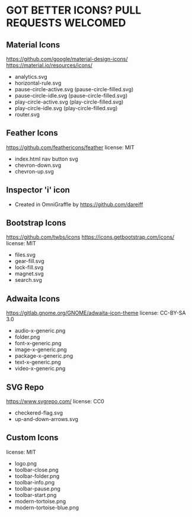 # GOT BETTER ICONS? PULL REQUESTS WELCOMED

## Material Icons

https://github.com/google/material-design-icons/
https://material.io/resources/icons/

- analytics.svg
- horizontal-rule.svg
- pause-circle-active.svg (pause-circle-filled.svg)
- pause-circle-idle.svg (pause-circle-filled.svg)
- play-circle-active.svg (play-circle-filled.svg)
- play-circle-idle.svg (play-circle-filled.svg)
- router.svg

## Feather Icons

https://github.com/feathericons/feather
license: MIT

- index.html nav button svg
- chevron-down.svg
- chevron-up.svg

## Inspector 'i' icon

- Created in OmniGraffle by https://github.com/dareiff

## Bootstrap Icons

https://github.com/twbs/icons
https://icons.getbootstrap.com/icons/
license: MIT

- files.svg
- gear-fill.svg
- lock-fill.svg
- magnet.svg
- search.svg

## Adwaita Icons

https://gitlab.gnome.org/GNOME/adwaita-icon-theme
license: CC-BY-SA 3.0

- audio-x-generic.png
- folder.png
- font-x-generic.png
- image-x-generic.png
- package-x-generic.png
- text-x-generic.png
- video-x-generic.png

## SVG Repo

https://www.svgrepo.com/
license: CC0

- checkered-flag.svg
- up-and-down-arrows.svg

## Custom Icons

license: MIT

- logo.png
- toolbar-close.png
- toolbar-folder.png
- toolbar-info.png
- toolbar-pause.png
- toolbar-start.png
- modern-tortoise.png
- modern-tortoise-blue.png
